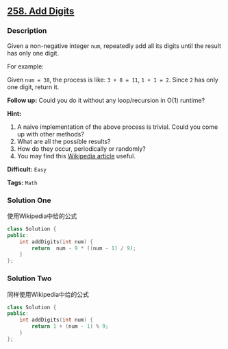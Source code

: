 ## [258. Add Digits](https://leetcode.com/problems/add-digits/#/description)

### Description

Given a non-negative integer `num`, repeatedly add all its digits until the result has only one digit.

For example:

Given `num = 38`, the process is like: `3 + 8 = 11`, `1 + 1 = 2`. Since `2` has only one digit, return it.

**Follow up:**
Could you do it without any loop/recursion in O(1) runtime?

**Hint:**

1. A naive implementation of the above process is trivial. Could you come up with other methods?
2. What are all the possible results?
3. How do they occur, periodically or randomly?
4. You may find this [Wikipedia article](https://en.wikipedia.org/wiki/Digital_root) useful.



**Difficult:** `Easy`

**Tags:** `Math`



### Solution One

使用Wikipedia中给的公式

```c++
class Solution {
public:
    int addDigits(int num) {
        return  num - 9 * ((num - 1) / 9);
    }
};
```



### Solution Two

同样使用Wikipedia中给的公式

```c++
class Solution {
public:
    int addDigits(int num) {
        return 1 + (num - 1) % 9;
    }
};
```


